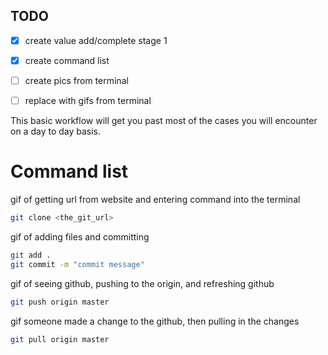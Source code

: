 ## TODO
* [x] create value add/complete stage 1
* [x] create command list
* [ ] create pics from terminal
* [ ] replace with gifs from terminal



This basic workflow will get you past most of the cases you will encounter on a day to day basis.


# Command list

gif of getting url from website and entering command into the terminal 

```sh
git clone <the_git_url>
```

gif of adding files and committing

```sh
git add .
git commit -m "commit message"
```

gif of seeing github, pushing to the origin, and refreshing github

```sh
git push origin master
```

gif someone made a change to the github, then pulling in the changes

```sh
git pull origin master
```

